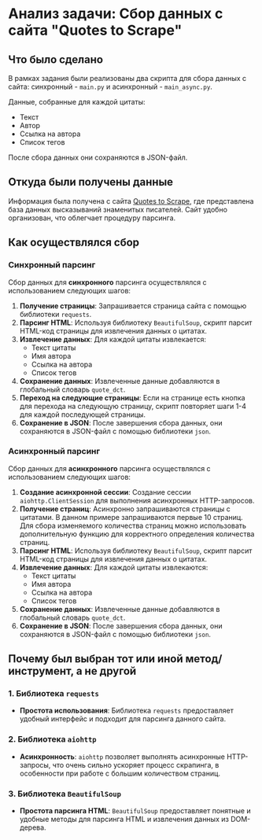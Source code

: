 # Анализ задачи: Сбор данных с сайта "Quotes to Scrape"

## Что было сделано

В рамках задания были реализованы два скрипта для сбора данных с сайта: синхронный - `main.py` и асинхронный - `main_async.py`. 

Данные, собранные для каждой цитаты:

- Текст
- Автор
- Ссылка на автора
- Список тегов

После сбора данных они сохраняются в JSON-файл.

## Откуда были получены данные

Информация была получена с сайта [Quotes to Scrape](https://quotes.toscrape.com/), где представлена база данных высказываний знаменитых писателей. Сайт удобно организован, что облегчает процедуру парсинга.

## Как осуществлялся сбор

### Синхронный парсинг

Сбор данных для **синхронного** парсинга осуществлялся с использованием следующих шагов:

1. **Получение страницы**: Запрашивается страница сайта с помощью библиотеки `requests`.
2. **Парсинг HTML**: Используя библиотеку `BeautifulSoup`, скрипт парсит HTML-код страницы для извлечения данных о цитатах.
3. **Извлечение данных**: Для каждой цитаты извлекается:
   - Текст цитаты
   - Имя автора
   - Ссылка на автора
   - Список тегов
4. **Сохранение данных**: Извлеченные данные добавляются в глобальный словарь `quote_dct`.
5. **Переход на следующие страницы**: Если на странице есть кнопка для перехода на следующую страницу, скрипт повторяет шаги 1-4 для каждой последующей страницы.
6. **Сохранение в JSON**: После завершения сбора данных, они сохраняются в JSON-файл с помощью библиотеки `json`.

### Асинхронный парсинг

Сбор данных для **асинхронного** парсинга осуществлялся с использованием следующих шагов:

1. **Создание асинхронной сессии**: Создание сессии `aiohttp.ClientSession` для выполнения асинхронных HTTP-запросов.
2. **Получение страниц**: Асинхронно запрашиваются страницы с цитатами. В данном примере запрашиваются первые 10 страниц. Для сбора изменяемого количества страниц можно использовать дополнительную функцию для корректного определения количества страниц.
3. **Парсинг HTML**: Используя библиотеку `BeautifulSoup`, скрипт парсит HTML-код страницы для извлечения данных о цитатах.
4. **Извлечение данных**: Для каждой цитаты извлекаются:
   - Текст цитаты
   - Имя автора
   - Ссылка на автора
   - Список тегов
5. **Сохранение данных**: Извлеченные данные добавляются в глобальный словарь `quote_dct`.
6. **Сохранение в JSON**: После завершения сбора данных, они сохраняются в JSON-файл с помощью библиотеки `json`.

## Почему был выбран тот или иной метод/инструмент, а не другой

### 1. **Библиотека `requests`**

- **Простота использования**: Библиотека `requests` предоставляет удобный интерфейс и подходит для парсинга данного сайта.

### 2. **Библиотека `aiohttp`**

- **Асинхронность**: `aiohttp` позволяет выполнять асинхронные HTTP-запросы, что очень сильно ускоряет процесс скрапинга, в особенности при работе с большим количеством страниц.

### 3. **Библиотека `BeautifulSoup`**

- **Простота парсинга HTML**: `BeautifulSoup` предоставляет понятные и удобные методы для парсинга HTML и извлечения данных из DOM-дерева.

